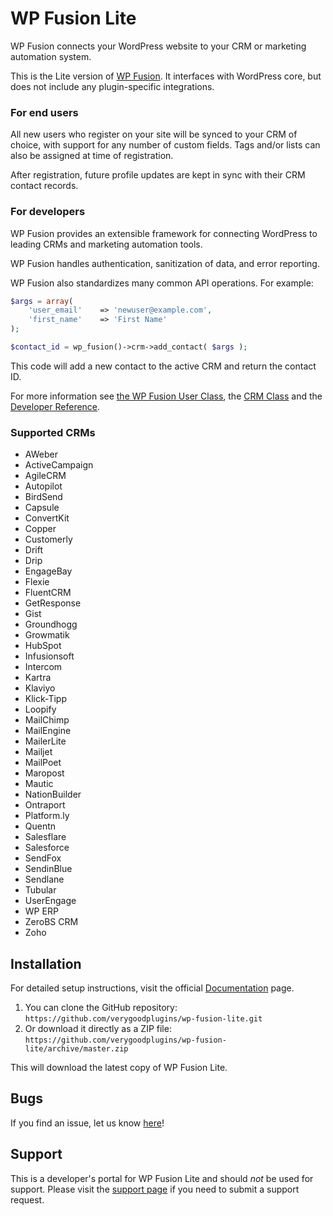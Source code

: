 # WP Fusion Lite #

WP Fusion connects your WordPress website to your CRM or marketing automation system.

This is the Lite version of [WP Fusion](https://wpfusion.com/). It interfaces with WordPress core, but does not include any plugin-specific integrations.


### For end users

All new users who register on your site will be synced to your CRM of choice, with support for any number of custom fields. Tags and/or lists can also be assigned at time of registration.

After registration, future profile updates are kept in sync with their CRM contact records.

### For developers

WP Fusion provides an extensible framework for connecting WordPress to leading CRMs and marketing automation tools.

WP Fusion handles authentication, sanitization of data, and error reporting.

WP Fusion also standardizes many common API operations. For example:

```php
$args = array(
	'user_email'	=> 'newuser@example.com',
	'first_name'	=> 'First Name'
);

$contact_id = wp_fusion()->crm->add_contact( $args );
```

This code will add a new contact to the active CRM and return the contact ID.

For more information see [the WP Fusion User Class](https://wpfusion.com/documentation/advanced-developer-tutorials/wp-fusion-user-class/), the [CRM Class](https://wpfusion.com/documentation/advanced-developer-tutorials/how-wp-fusion-interfaces-with-multiple-crms/) and the [Developer Reference](https://wpfusion.com/documentation/#developer).

### Supported CRMs

* AWeber
* ActiveCampaign
* AgileCRM
* Autopilot
* BirdSend
* Capsule
* ConvertKit
* Copper
* Customerly
* Drift
* Drip
* EngageBay
* Flexie
* FluentCRM
* GetResponse
* Gist
* Groundhogg
* Growmatik
* HubSpot
* Infusionsoft
* Intercom
* Kartra
* Klaviyo
* Klick-Tipp
* Loopify
* MailChimp
* MailEngine
* MailerLite
* Mailjet
* MailPoet
* Maropost
* Mautic
* NationBuilder
* Ontraport
* Platform.ly
* Quentn
* Salesflare
* Salesforce
* SendFox
* SendinBlue
* Sendlane
* Tubular
* UserEngage
* WP ERP
* ZeroBS CRM
* Zoho

## Installation ##

For detailed setup instructions, visit the official [Documentation](https://wpfusion.com/documentation/) page.

1. You can clone the GitHub repository: `https://github.com/verygoodplugins/wp-fusion-lite.git`
2. Or download it directly as a ZIP file: `https://github.com/verygoodplugins/wp-fusion-lite/archive/master.zip`

This will download the latest copy of WP Fusion Lite.

## Bugs ##
If you find an issue, let us know [here](https://github.com/verygoodplugins/wp-fusion-lite/issues?state=open)!

## Support ##
This is a developer's portal for WP Fusion Lite and should _not_ be used for support. Please visit the [support page](https://wpfusion.com/support/contact) if you need to submit a support request.